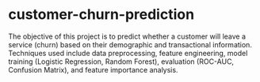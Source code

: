 # customer-churn-prediction
The objective of this project is to predict whether a customer will leave a service (churn) based on their demographic and transactional information.  Techniques used include data preprocessing, feature engineering, model training (Logistic Regression, Random Forest), evaluation (ROC-AUC, Confusion Matrix), and feature importance analysis.
